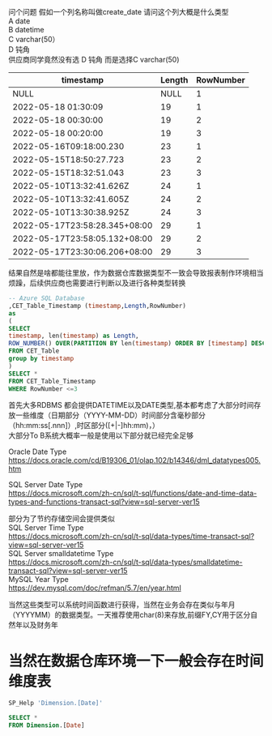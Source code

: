 
问个问题
 假如一个列名称叫做create_date 请问这个列大概是什么类型<br>
 A date <br>
 B datetime<br> 
 C varchar(50）<br>
 D 钝角  <br>
 供应商同学竟然没有选 D 钝角 而是选择C varchar(50)<br>
 
| timestamp                     | Length | RowNumber |
| ----------------------------- | ------ | --------- |
| NULL                          | NULL   | 1         |
| 2022-05-18 01:30:09           | 19     | 1         |
| 2022-05-18 00:30:00           | 19     | 2         |
| 2022-05-18 00:20:00           | 19     | 3         |
| 2022-05-16T09:18:00.230       | 23     | 1         |
| 2022-05-15T18:50:27.723       | 23     | 2         |
| 2022-05-15T18:32:51.043       | 23     | 3         |
| 2022-05-10T13:32:41.626Z      | 24     | 1         |
| 2022-05-10T13:32:41.605Z      | 24     | 2         |
| 2022-05-10T13:30:38.925Z      | 24     | 3         |
| 2022-05-17T23:58:28.345+08:00 | 29     | 1         |
| 2022-05-17T23:58:05.132+08:00 | 29     | 2         |
| 2022-05-17T23:30:06.206+08:00 | 29     | 3         |
结果自然是啥都能往里放，作为数据仓库数据类型不一致会导致报表制作环境相当烦躁，后续供应商也需要进行判断以及进行各种类型转换<br> 
```SQL
-- Azure SQL Database 
,CET_Table_Timestamp (timestamp,Length,RowNumber)
as 
(
SELECT 
timestamp, len(timestamp) as Length,
ROW_NUMBER() OVER(PARTITION BY len(timestamp) ORDER BY [timestamp] DESC) AS RowNumber
FROM CET_Table
group by timestamp
)
SELECT *
FROM CET_Table_Timestamp
WHERE RowNumber <=3
```
首先大多RDBMS 都会提供DATETIME以及DATE类型,基本都考虑了大部分时间存放一些维度（日期部分（YYYY-MM-DD）时间部分含毫秒部分（hh:mm:ss[.nnn]）,时区部分([+|-]hh:mm)，）<br>
大部分To B系统大概率一般是使用以下部分就已经完全足够


Oracle Date Type<br>
https://docs.oracle.com/cd/B19306_01/olap.102/b14346/dml_datatypes005.htm<br>

SQL Server Date Type<br>
https://docs.microsoft.com/zh-cn/sql/t-sql/functions/date-and-time-data-types-and-functions-transact-sql?view=sql-server-ver15<br>

部分为了节约存储空间会提供类似<br>
SQL Server Time Type<br>
https://docs.microsoft.com/zh-cn/sql/t-sql/data-types/time-transact-sql?view=sql-server-ver15<br>
SQL Server smalldatetime Type<br>
https://docs.microsoft.com/zh-cn/sql/t-sql/data-types/smalldatetime-transact-sql?view=sql-server-ver15<br>
MySQL Year Type<br>
https://dev.mysql.com/doc/refman/5.7/en/year.html<br>

当然这些类型可以系统时间函数进行获得，当然在业务会存在类似与年月（YYYYMM）的数据类型。一天推荐使用char(8)来存放,前缀FY,CY用于区分自然年以及财务年<br>



当然在数据仓库环境一下一般会存在时间维度表
=======

```SQL
SP_Help 'Dimension.[Date]'
```


```SQL
SELECT *
FROM Dimension.[Date]
```

